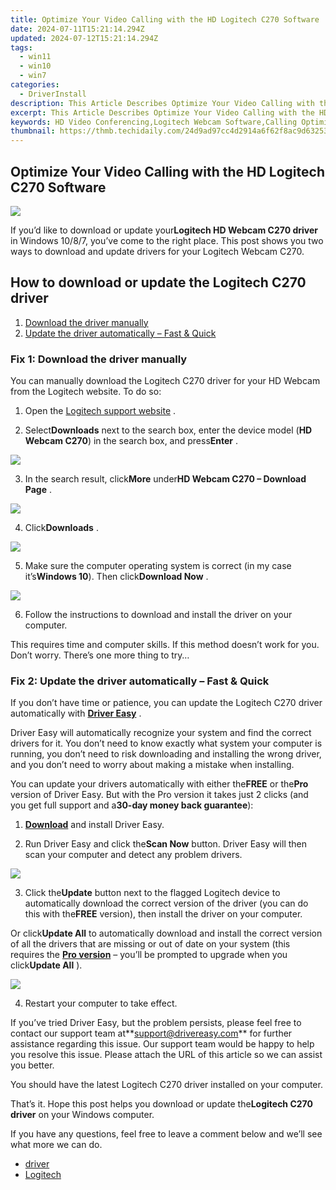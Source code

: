 ```yaml
---
title: Optimize Your Video Calling with the HD Logitech C270 Software
date: 2024-07-11T15:21:14.294Z
updated: 2024-07-12T15:21:14.294Z
tags:
  - win11
  - win10
  - win7
categories:
  - DriverInstall
description: This Article Describes Optimize Your Video Calling with the HD Logitech C270 Software
excerpt: This Article Describes Optimize Your Video Calling with the HD Logitech C270 Software
keywords: HD Video Conferencing,Logitech Webcam Software,Calling Optimization Tools,Business Video Conferencing,Logitech C270 Software Features,Improve Video Quality for Conferencing,Webcam Software Enhancement
thumbnail: https://thmb.techidaily.com/24d9ad97cc4d2914a6f62f8ac9d6325300e284842ea91d53be138fc17a246961.jpg
---
```


## Optimize Your Video Calling with the HD Logitech C270 Software

![](https://images.drivereasy.com/wp-content/uploads/2018/06/img_5b1781550cb8b.jpg)

 If you’d like to download or update your**Logitech HD Webcam C270 driver** in Windows 10/8/7, you’ve come to the right place. This post shows you two ways to download and update drivers for your Logitech Webcam C270.

## How to download or update the Logitech C270 driver

1. [Download the driver manually](#Fix1)
2. [Update the driver automatically – Fast & Quick](#Fix2)

### Fix 1: Download the driver manually

 You can manually download the Logitech C270 driver for your HD Webcam from the Logitech website. To do so:

 1) Open the [Logitech support website](http://support.logitech.com/home) .

 2) Select**Downloads** next to the search box, enter the device model (**HD Webcam C270**) in the search box, and press**Enter** .

![](https://images.drivereasy.com/wp-content/uploads/2018/06/img_5b178291e9c4c.jpg)

 3) In the search result, click**More** under**HD Webcam C270 – Download Page** .

![](https://images.drivereasy.com/wp-content/uploads/2018/06/img_5b1782bf7e18a.jpg)

 4) Click**Downloads** .

![](https://images.drivereasy.com/wp-content/uploads/2018/06/img_5b1782dc0de4d.png)

 5) Make sure the computer operating system is correct (in my case it’s**Windows 10**). Then click**Download Now** .

![](https://images.drivereasy.com/wp-content/uploads/2018/06/img_5b17830c441d8.jpg)

 6) Follow the instructions to download and install the driver on your computer.

 This requires time and computer skills. If this method doesn’t work for you. Don’t worry. There’s one more thing to try…

### Fix 2: Update the driver automatically – Fast & Quick

 If you don’t have time or patience, you can update the Logitech C270 driver automatically with **[Driver Easy](https://tools.techidaily.com/drivereasy/download/)**  .

 Driver Easy will automatically recognize your system and find the correct drivers for it. You don’t need to know exactly what system your computer is running, you don’t need to risk downloading and installing the wrong driver, and you don’t need to worry about making a mistake when installing.

 You can update your drivers automatically with either the**FREE** or the**Pro** version of Driver Easy. But with the Pro version it takes just 2 clicks (and you get full support and a**30-day money back guarantee**):

 1) **[Download](https://tools.techidaily.com/drivereasy/download/)**  and install Driver Easy.

 2) Run Driver Easy and click the**Scan Now** button. Driver Easy will then scan your computer and detect any problem drivers.

![](https://images.drivereasy.com/wp-content/uploads/2018/05/img_5b06357826b8d.jpg)

 3) Click the**Update** button next to the flagged Logitech device to automatically download the correct version of the driver (you can do this with the**FREE** version), then install the driver on your computer.

 Or click**Update All** to automatically download and install the correct version of all the drivers that are missing or out of date on your system (this requires the **[Pro version](https://tools.techidaily.com/drivereasy/download/)**  – you’ll be prompted to upgrade when you click**Update All** ).

![](https://images.drivereasy.com/wp-content/uploads/2018/06/img_5b1784743b8e8.jpg)

4) Restart your computer to take effect.

 If you’ve tried Driver Easy, but the problem persists, please feel free to contact our support team at**<support@drivereasy.com>** for further assistance regarding this issue. Our support team would be happy to help you resolve this issue. Please attach the URL of this article so we can assist you better.

 You should have the latest Logitech C270 driver installed on your computer.

 That’s it. Hope this post helps you download or update the**Logitech C270 driver** on your Windows computer.

 If you have any questions, feel free to leave a comment below and we’ll see what more we can do.

* [driver](https://tools.techidaily.com/drivereasy/download/)
* [Logitech](https://store.drivereasy.com/order/cart.php?PRODS=4731822&QTY=1&AFFILIATE=108875)

<ins class="adsbygoogle"
     style="display:block"
     data-ad-format="autorelaxed"
     data-ad-client="ca-pub-7571918770474297"
     data-ad-slot="1223367746"></ins>



<ins class="adsbygoogle"
     style="display:block"
     data-ad-client="ca-pub-7571918770474297"
     data-ad-slot="8358498916"
     data-ad-format="auto"
     data-full-width-responsive="true"></ins>




